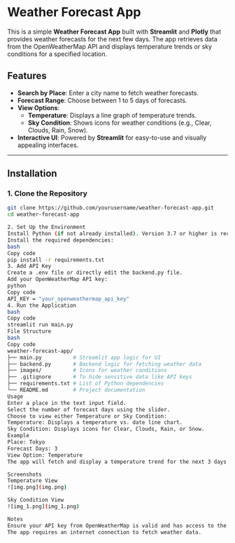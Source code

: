# Weather Forecast App

This is a simple **Weather Forecast App** built with **Streamlit** and **Plotly** that provides weather forecasts for the next few days. The app retrieves data from the OpenWeatherMap API and displays temperature trends or sky conditions for a specified location.

## Features
- **Search by Place**: Enter a city name to fetch weather forecasts.
- **Forecast Range**: Choose between 1 to 5 days of forecasts.
- **View Options**:
  - **Temperature**: Displays a line graph of temperature trends.
  - **Sky Condition**: Shows icons for weather conditions (e.g., Clear, Clouds, Rain, Snow).
- **Interactive UI**: Powered by **Streamlit** for easy-to-use and visually appealing interfaces.

---

## Installation

### 1. Clone the Repository
```bash
git clone https://github.com/yourusername/weather-forecast-app.git
cd weather-forecast-app

2. Set Up the Environment
Install Python (if not already installed). Version 3.7 or higher is recommended.
Install the required dependencies:
bash
Copy code
pip install -r requirements.txt
3. Add API Key
Create a .env file or directly edit the backend.py file.
Add your OpenWeatherMap API key:
python
Copy code
API_KEY = "your_openweathermap_api_key"
4. Run the Application
bash
Copy code
streamlit run main.py
File Structure
bash
Copy code
weather-forecast-app/
├── main.py          # Streamlit app logic for UI
├── backend.py       # Backend logic for fetching weather data
├── images/          # Icons for weather conditions
├── .gitignore       # To hide sensitive data like API keys
├── requirements.txt # List of Python dependencies
└── README.md        # Project documentation
Usage
Enter a place in the text input field.
Select the number of forecast days using the slider.
Choose to view either Temperature or Sky Condition:
Temperature: Displays a temperature vs. date line chart.
Sky Condition: Displays icons for Clear, Clouds, Rain, or Snow.
Example
Place: Tokyo
Forecast Days: 3
View Option: Temperature
The app will fetch and display a temperature trend for the next 3 days in Tokyo.

Screenshots
Temperature View
![img.png](img.png)

Sky Condition View
![img_1.png](img_1.png)

Notes
Ensure your API key from OpenWeatherMap is valid and has access to the required data.
The app requires an internet connection to fetch weather data.
